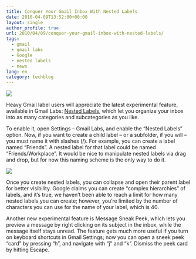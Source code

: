 ```yaml
---
title: Conquer Your Gmail Inbox With Nested Labels
date: 2010-04-09T13:52:00+00:00
layout: single
author_profile: true
url: 2010/04/09/conquer-your-gmail-inbox-with-nested-labels/
tags:
  - gmail
  - gmail labs
  - Google
  - nested labels
  - news
lang: en
category: techblog
---
```

[![](http://3.bp.blogspot.com/_vaUVXcmC3OI/S78nDf_BaDI/AAAAAAAAB1s/bALR6Xxn0Fg/s1600/gmail_theme.jpg)](http://3.bp.blogspot.com/_vaUVXcmC3OI/S78nDf_BaDI/AAAAAAAAB1s/bALR6Xxn0Fg/s1600/gmail_theme.jpg)

Heavy Gmail label users will appreciate the latest experimental feature, available in Gmail Labs: [Nested Labels](http://gmailblog.blogspot.com/2010/04/new-in-labs-nested-labels-and-message.html), which let you organize your inbox into as many categories and subcategories as you like.

To enable it, open Settings – Gmail Labs, and enable the “Nested Labels” option. Now, if you want to create a child label – or a subfolder, if you will – you must name it with slashes (/). For example, you can create a label named “Friends”. A nested label for that label could be named “Friends/Workplace”. It would be nice to manipulate nested labels via drag and drop, but for now this naming scheme is the only way to do it.

[![](http://2.bp.blogspot.com/_vaUVXcmC3OI/S78nQzLthbI/AAAAAAAAB1w/Ql8O6dKw2FY/s1600/nested_labels.png)](http://2.bp.blogspot.com/_vaUVXcmC3OI/S78nQzLthbI/AAAAAAAAB1w/Ql8O6dKw2FY/s1600/nested_labels.png)

Once you create nested labels, you can collapse and open their parent label for better visibility. Google claims you can create “complex hierarchies” of labels, and it’s true, we haven’t been able to reach a limit for how many nested labels you can create; however, you’re limited by the number of characters you can use for the name of your label, which is 40.

Another new experimental feature is Message Sneak Peek, which lets you preview a message by right clicking on its subject in the inbox, while the message itself stays unread. The feature gets much more useful if you turn on keyboard shortcuts in Gmail Settings; now you can open a sneek peek “card” by pressing “h”, and navigate with “j” and “k”. Dismiss the peek card by hitting Escape.

